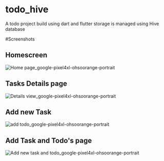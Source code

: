 # todo_hive

A todo project build using dart and flutter
storage is managed using Hive database 

#Screenshots
## Homescreen 

![Home page_google-pixel4xl-ohsoorange-portrait](https://user-images.githubusercontent.com/36195634/210618024-472ce427-a86e-4d59-ab25-1bebee56cb1d.png)

## Tasks Details page

![Details view_google-pixel4xl-ohsoorange-portrait](https://user-images.githubusercontent.com/36195634/210618168-4a73f795-ffbc-4246-9460-8997cc37e2c9.png)

## Add new Task

![add todo_google-pixel4xl-ohsoorange-portrait](https://user-images.githubusercontent.com/36195634/210618259-b9a4ce2f-b4b4-4641-8dfb-261a703e265a.png)

## Add Task and Todo's page

![Add new task and todo_google-pixel4xl-ohsoorange-portrait](https://user-images.githubusercontent.com/36195634/210618379-fa46e216-7d7e-43cd-91ab-5a018933d03f.png)
